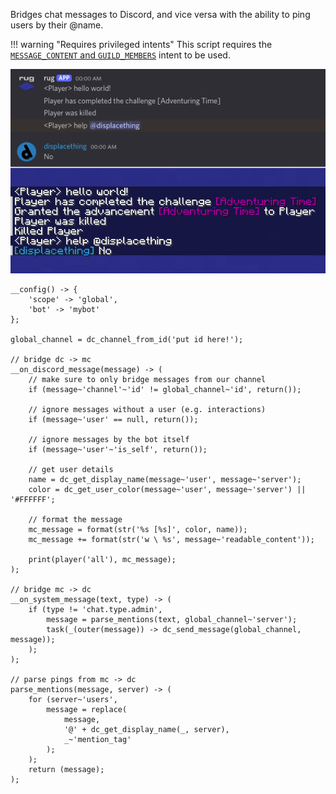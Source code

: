 Bridges chat messages to Discord, and vice versa with the ability to ping users by their @name.

!!! warning "Requires privileged intents"
    This script requires the
    [`MESSAGE_CONTENT` and `GUILD_MEMBERS`](/setup.md#using-intents)
    intent to be used.


![Demo chat](/assets/examples/chat.png)


```sc title="chat.sc"
__config() -> {
    'scope' -> 'global',
    'bot' -> 'mybot'
};

global_channel = dc_channel_from_id('put id here!');

// bridge dc -> mc
__on_discord_message(message) -> (
    // make sure to only bridge messages from our channel
    if (message~'channel'~'id' != global_channel~'id', return());

    // ignore messages without a user (e.g. interactions)
    if (message~'user' == null, return());

    // ignore messages by the bot itself
    if (message~'user'~'is_self', return()); 

    // get user details
    name = dc_get_display_name(message~'user', message~'server');
    color = dc_get_user_color(message~'user', message~'server') || '#FFFFFF';

    // format the message
    mc_message = format(str('%s [%s]', color, name));
    mc_message += format(str('w \ %s', message~'readable_content'));

    print(player('all'), mc_message);
);

// bridge mc -> dc
__on_system_message(text, type) -> (
    if (type != 'chat.type.admin',
        message = parse_mentions(text, global_channel~'server');
        task(_(outer(message)) -> dc_send_message(global_channel, message)); 
    );
);

// parse pings from mc -> dc
parse_mentions(message, server) -> (
    for (server~'users',
        message = replace(
            message,
            '@' + dc_get_display_name(_, server),
            _~'mention_tag'
        );
    );
    return (message);
);
```